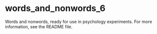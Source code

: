 # words_and_nonwords_6
Words and nonwords, ready for use in psychology experiments. For more information, see the README file.

